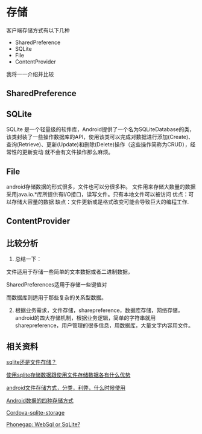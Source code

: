 # 存储

客户端存储方式有以下几种

- SharedPreference
- SQLite
- File
- ContentProvider

我将一一介绍并比较

## SharedPreference



## SQLite

SQLite 是一个轻量级的软件库，Android提供了一个名为SQLiteDatabase的类，该类封装了一些操作数据库的API，使用该类可以完成对数据进行添加(Create)、查询(Retrieve)、更新(Update)和删除(Delete)操作（这些操作简称为CRUD），经常性的更新变动 就不会有文件操作那么麻烦。

## File

android存储数据的形式很多，文件也可以分很多种。
文件用来存储大数量的数据采用java.io.*库所提供有I/O接口，读写文件。只有本地文件可以被访问
 优点：可以存储大容量的数据
 缺点：文件更新或是格式改变可能会导致巨大的编程工作.

## ContentProvider



## 比较分析

1. 总结一下：

文件适用于存储一些简单的文本数据或者二进制数据，

SharedPreferences适用于存储一些键值对

而数据库则适用于那些复杂的关系型数据。


2. 根据业务需求，文件存储，sharepreference，数据库存储，网络存储，android的四大存储机制，根据业务逻辑，简单的字符串就用sharepreference，用户管理的很多信息，用数据库，大量文字内容用文件。


## 相关资料

[sqlite还是文件存储？](http://zhidao.baidu.com/link?url=Ca0IMjoJ6wlUHjwhcXyHkgDWOu9r_JZ20JGGmMWRwoMPyALnl7JwBNW8PUG6-CuXHWctc7VX8Y00DcHx4pMe_jIHf4_8aQRPY6s8sfi_lQK)

[使用sqlite存储数据跟使用文件存储数据各有什么优势](http://www.myexception.cn/android/1598946.html)

[android文件存储方式，分类，利弊，什么时候使用](http://zhidao.baidu.com/link?url=XnRzPPOkS7V8kE4EJpYZ2YTqY4O04X9tIVwQPRoJYjoVWyD_6lIZJJuP7nX7yehtPSBigVXdXbPndQnODIVUzVmJ2_SFPTZmLLnjmnRLNHS)

[Android数据的四种存储方式](http://www.cnblogs.com/rond/p/3553156.html)

[Cordova-sqlite-storage](https://github.com/litehelpers/Cordova-sqlite-storage)

[Phonegap: WebSql or SqLite?](http://stackoverflow.com/questions/20121761/phonegap-websql-or-sqlite)